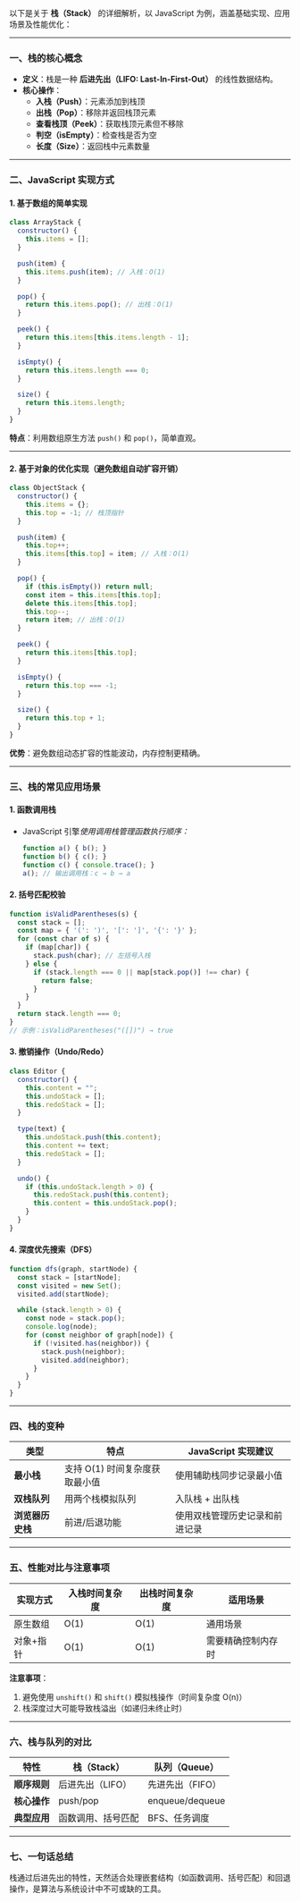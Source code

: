 以下是关于 **栈（Stack）** 的详细解析，以 JavaScript 为例，涵盖基础实现、应用场景及性能优化：

---

### 一、栈的核心概念
- **定义**：栈是一种 **后进先出（LIFO: Last-In-First-Out）** 的线性数据结构。
- **核心操作**：
  - **入栈（Push）**：元素添加到栈顶
  - **出栈（Pop）**：移除并返回栈顶元素
  - **查看栈顶（Peek）**：获取栈顶元素但不移除
  - **判空（isEmpty）**：检查栈是否为空
  - **长度（Size）**：返回栈中元素数量

---

### 二、JavaScript 实现方式
#### 1. 基于数组的简单实现
```javascript
class ArrayStack {
  constructor() {
    this.items = [];
  }

  push(item) {
    this.items.push(item); // 入栈：O(1)
  }

  pop() {
    return this.items.pop(); // 出栈：O(1)
  }

  peek() {
    return this.items[this.items.length - 1];
  }

  isEmpty() {
    return this.items.length === 0;
  }

  size() {
    return this.items.length;
  }
}
```
**特点**：利用数组原生方法 `push()` 和 `pop()`，简单直观。

---

#### 2. 基于对象的优化实现（避免数组自动扩容开销）
```javascript
class ObjectStack {
  constructor() {
    this.items = {};
    this.top = -1; // 栈顶指针
  }

  push(item) {
    this.top++;
    this.items[this.top] = item; // 入栈：O(1)
  }

  pop() {
    if (this.isEmpty()) return null;
    const item = this.items[this.top];
    delete this.items[this.top];
    this.top--;
    return item; // 出栈：O(1)
  }

  peek() {
    return this.items[this.top];
  }

  isEmpty() {
    return this.top === -1;
  }

  size() {
    return this.top + 1;
  }
}
```
**优势**：避免数组动态扩容的性能波动，内存控制更精确。

---

### 三、栈的常见应用场景
#### 1. 函数调用栈
- JavaScript 引擎*使用调用栈管理函数执行顺序：*
  ```javascript
  function a() { b(); }
  function b() { c(); }
  function c() { console.trace(); }
  a(); // 输出调用栈：c → b → a
  ```

#### 2. 括号匹配校验
```javascript
function isValidParentheses(s) {
  const stack = [];
  const map = { '(': ')', '[': ']', '{': '}' };
  for (const char of s) {
    if (map[char]) {
      stack.push(char); // 左括号入栈
    } else {
      if (stack.length === 0 || map[stack.pop()] !== char) {
        return false;
      }
    }
  }
  return stack.length === 0;
}
// 示例：isValidParentheses("([])") → true
```

#### 3. 撤销操作（Undo/Redo）
```javascript
class Editor {
  constructor() {
    this.content = "";
    this.undoStack = [];
    this.redoStack = [];
  }

  type(text) {
    this.undoStack.push(this.content);
    this.content += text;
    this.redoStack = [];
  }

  undo() {
    if (this.undoStack.length > 0) {
      this.redoStack.push(this.content);
      this.content = this.undoStack.pop();
    }
  }
}
```

#### 4. 深度优先搜索（DFS）
```javascript
function dfs(graph, startNode) {
  const stack = [startNode];
  const visited = new Set();
  visited.add(startNode);

  while (stack.length > 0) {
    const node = stack.pop();
    console.log(node);
    for (const neighbor of graph[node]) {
      if (!visited.has(neighbor)) {
        stack.push(neighbor);
        visited.add(neighbor);
      }
    }
  }
}
```

---

### 四、栈的变种
| 类型         | 特点                 | JavaScript 实现建议 |
| ---------- | ------------------ | --------------- |
| **最小栈**    | 支持 O(1) 时间复杂度获取最小值 | 使用辅助栈同步记录最小值    |
| **双栈队列**   | 用两个栈模拟队列           | 入队栈 + 出队栈       |
| **浏览器历史栈** | 前进/后退功能            | 使用双栈管理历史记录和前进记录 |

---

### 五、性能对比与注意事项
| 实现方式  | 入栈时间复杂度 | 出栈时间复杂度 | 适用场景      |
| ----- | ------- | ------- | --------- |
| 原生数组  | O(1)    | O(1)    | 通用场景      |
| 对象+指针 | O(1)    | O(1)    | 需要精确控制内存时 |

**注意事项**：
1. 避免使用 `unshift()` 和 `shift()` 模拟栈操作（时间复杂度 O(n)）
2. 栈深度过大可能导致栈溢出（如递归未终止时）

---

### 六、栈与队列的对比
| 特性         | 栈（Stack）                  | 队列（Queue）                |
|--------------|------------------------------|------------------------------|
| **顺序规则** | 后进先出（LIFO）             | 先进先出（FIFO）             |
| **核心操作** | push/pop                     | enqueue/dequeue              |
| **典型应用** | 函数调用、括号匹配           | BFS、任务调度                |

---

### 七、一句话总结
栈通过后进先出的特性，天然适合处理嵌套结构（如函数调用、括号匹配）和回退操作，是算法与系统设计中不可或缺的工具。